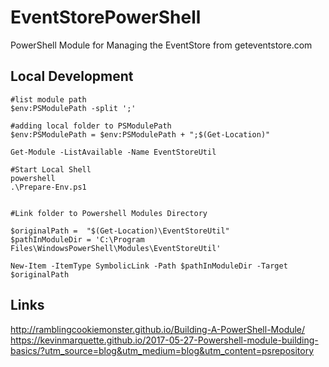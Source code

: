 # EventStorePowerShell

PowerShell Module for Managing the EventStore from geteventstore.com

## Local Development

```
#list module path
$env:PSModulePath -split ';'

#adding local folder to PSModulePath
$env:PSModulePath = $env:PSModulePath + ";$(Get-Location)"

Get-Module -ListAvailable -Name EventStoreUtil

#Start Local Shell
powershell
.\Prepare-Env.ps1


#Link folder to Powershell Modules Directory

$originalPath =  "$(Get-Location)\EventStoreUtil"
$pathInModuleDir = 'C:\Program Files\WindowsPowerShell\Modules\EventStoreUtil'

New-Item -ItemType SymbolicLink -Path $pathInModuleDir -Target $originalPath

```

## Links

http://ramblingcookiemonster.github.io/Building-A-PowerShell-Module/
https://kevinmarquette.github.io/2017-05-27-Powershell-module-building-basics/?utm_source=blog&utm_medium=blog&utm_content=psrepository